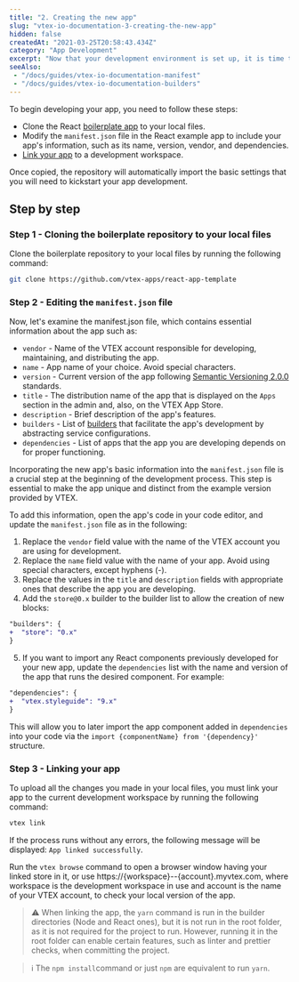 ```yaml
---
title: "2. Creating the new app"
slug: "vtex-io-documentation-3-creating-the-new-app"
hidden: false
createdAt: "2021-03-25T20:58:43.434Z"
category: "App Development"
excerpt: "Now that your development environment is set up, it is time to start developing your new React app."
seeAlso:
 - "/docs/guides/vtex-io-documentation-manifest"
 - "/docs/guides/vtex-io-documentation-builders"
---
```


To begin developing your app, you need to follow these steps:

- Clone the React [boilerplate app](https://github.com/vtex-apps/react-app-template) to your local files.
- Modify the `manifest.json` file in the React example app to include your app's information, such as its name, version, vendor, and dependencies.
- [Link your app](https://developers.vtex.com/docs/guides/vtex-io-documentation-linking-an-app) to a development workspace.

Once copied, the repository will automatically import the basic settings that you will need to kickstart your app development.

## Step by step

### Step 1 - Cloning the boilerplate repository to your local files

Clone the boilerplate repository to your local files by running the following command:

 ```sh
 git clone https://github.com/vtex-apps/react-app-template
 ```

### Step 2 - Editing the `manifest.json` file

Now, let's examine the manifest.json file, which contains essential information about the app such as:

- `vendor` - Name of the VTEX account responsible for developing, maintaining, and distributing the app.
- `name` - App name of your choice. Avoid special characters.
- `version` - Current version of the app following [Semantic Versioning 2.0.0](https://semver.org/) standards.
- `title` - The distribution name of the app that is displayed on the `Apps` section in the admin and, also, on the VTEX App Store.
- `description` - Brief description of the app's features.
- `builders` - List of [builders](https://developers.vtex.com/docs/guides/vtex-io-documentation-builders/) that facilitate the app's development by abstracting service configurations.
- `dependencies` - List of apps that the app you are developing depends on for proper functioning.

Incorporating the new app's basic information into the `manifest.json` file is a crucial step at the beginning of the development process. This step is essential to make the app unique and distinct from the example version provided by VTEX. 

To add this information, open the app's code in your code editor, and update the `manifest.json` file as in the following:

1. Replace the `vendor` field value with the name of the VTEX account you are using for development.
2. Replace the `name` field value with the name of your app. Avoid using special characters, except hyphens (-).
3. Replace the values in the `title` and `description` fields with appropriate ones that describe the app you are developing.
4. Add the `store@0.x` builder to the builder list to allow the creation of new blocks:

  ```diff
  "builders": {
  +  "store": "0.x"
  }
  ```

5. If you want to import any React components previously developed for your new app, update the `dependencies` list with the name and version of the app that runs the desired component. For example:

  ```diff
  "dependencies": {
  +  "vtex.styleguide": "9.x"
  }
  ```

This will allow you to later import the app component added in `dependencies` into your code via the `import {componentName} from '{dependency}'` structure.

### Step 3 - Linking your app

To upload all the changes you made in your local files, you must link your app to the current development workspace by running the following command: 

  ```sh
  vtex link
  ```

If the process runs without any errors, the following message will be displayed: `App linked successfully`.

Run the `vtex browse` command to open a browser window having your linked store in it, or use https://{workspace}--{account}.myvtex.com, where workspace is the development workspace in use and account is the name of your VTEX account, to check your local version of the app.

>⚠️ When linking the app, the `yarn` command is run in the builder directories (Node and React ones), but it is not run in the root folder, as it is not required for the project to run. However, running it in the root folder can enable certain features, such as linter and prettier checks, when committing the project.

>ℹ️ The `npm install`command or just `npm` are equivalent to run `yarn`.
